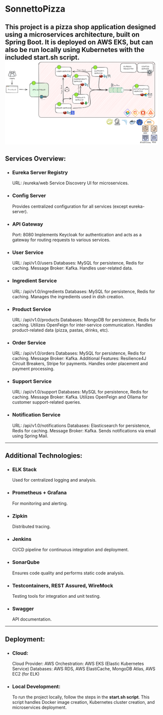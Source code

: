 # SonnettoPizza
This project is a pizza shop application designed using a microservices architecture, built on Spring Boot. It is deployed on AWS EKS, but can also be run locally using Kubernetes with the included start.sh script.
![No image for architecture](architecture.png)
---
## Services Overview:
- ### Eureka Server Registry
   URL: /eureka/web
   Service Discovery UI for microservices.
- ### Config Server
   Provides centralized configuration for all services (except eureka-server).
- ### API Gateway
   Port: 8080
   Implements Keycloak for authentication and acts as a gateway for routing requests to various services.
- ### User Service
   URL: /api/v1.0/users
   Databases: MySQL for persistence, Redis for caching.
   Message Broker: Kafka.
   Handles user-related data.
- ### Ingredient Service
   URL: /api/v1.0/ingredients
   Databases: MySQL for persistence, Redis for caching.
   Manages the ingredients used in dish creation.
- ### Product Service
   URL: /api/v1.0/products
   Databases: MongoDB for persistence, Redis for caching.
   Utilizes OpenFeign for inter-service communication.
   Handles product-related data (pizza, pastas, drinks, etc).
- ### Order Service
   URL: /api/v1.0/orders
   Databases: MySQL for persistence, Redis for caching.
   Message Broker: Kafka.
   Additional Features: Resilience4J Circuit Breakers, Stripe for payments.
   Handles order placement and payment processing.
- ### Support Service
   URL: /api/v1.0/support
   Databases: MySQL for persistence, Redis for caching.
   Message Broker: Kafka.
   Utilizes OpenFeign and Ollama for customer support-related queries.
- ### Notification Service
   URL: /api/v1.0/notifications
   Databases: Elasticsearch for persistence, Redis for caching.
   Message Broker: Kafka.
   Sends notifications via email using Spring Mail.
---
## Additional Technologies:
- ### ELK Stack
  Used for centralized logging and analysis.
- ### Prometheus + Grafana
  For monitoring and alerting.
- ### Zipkin
  Distributed tracing.
- ### Jenkins
  CI/CD pipeline for continuous integration and deployment.
- ### SonarQube
  Ensures code quality and performs static code analysis.
- ### Testcontainers, REST Assured, WireMock
  Testing tools for integration and unit testing.
- ### Swagger
  API documentation.
---
## Deployment:
- ### Cloud: 
  Cloud Provider: AWS
  Orchestration: AWS EKS (Elastic Kubernetes Service)
  Databases: AWS RDS, AWS ElastiCache, MongoDB Atlas, AWS EC2 (for ELK)
- ### Local Development:
  To run the project locally, follow the steps in the **start.sh script**.
  This script handles Docker image creation, Kubernetes cluster creation, and microservices deployment.
